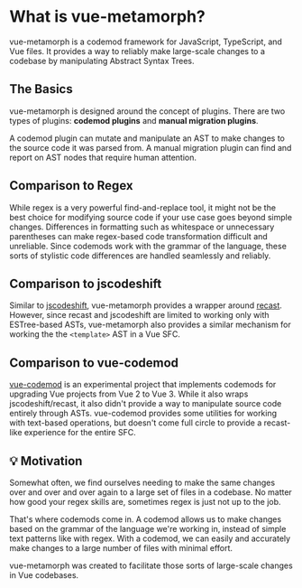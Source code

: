 # What is vue-metamorph?

vue-metamorph is a codemod framework for JavaScript, TypeScript, and Vue files. It provides a way to reliably make large-scale changes to a codebase by manipulating Abstract Syntax Trees.

## The Basics

vue-metamorph is designed around the concept of plugins. There are two types of plugins: **codemod plugins** and **manual migration plugins**.

A codemod plugin can mutate and manipulate an AST to make changes to the source code it was parsed from. A manual migration plugin can find and report on AST nodes that require human attention.

## Comparison to Regex

While regex is a very powerful find-and-replace tool, it might not be the best choice for modifying source code if your use case goes beyond simple changes. Differences in formatting such as whitespace or unnecessary parentheses can make regex-based code transformation difficult and unreliable. Since codemods work with the grammar of the language, these sorts of stylistic code differences are handled seamlessly and reliably.

## Comparison to jscodeshift

Similar to [jscodeshift](https://github.com/facebook/jscodeshift), vue-metamorph provides a wrapper around [recast](https://github.com/benjamn/recast). However, since recast and jscodeshift are limited to working only with ESTree-based ASTs, vue-metamorph also provides a similar mechanism for working the the `<template>` AST in a Vue SFC.

## Comparison to vue-codemod

[vue-codemod](https://github.com/vuejs/vue-codemod) is an experimental project that implements codemods for upgrading Vue projects from Vue 2 to Vue 3. While it also wraps jscodeshift/recast, it also didn't provide a way to manipulate source code entirely through ASTs. vue-codemod provides some utilities for working with text-based operations, but doesn't come full circle to provide a recast-like experience for the entire SFC.

## 💡 Motivation

Somewhat often, we find ourselves needing to make the same changes over and over and over again to a large set of files in a codebase. No matter how good your regex skills are, sometimes regex is just not up to the job.

That's where codemods come in. A codemod allows us to make changes based on the grammar of the language we're working in, instead of simple text patterns like with regex. With a codemod, we can easily and accurately make changes to a large number of files with minimal effort.

vue-metamorph was created to facilitate those sorts of large-scale changes in Vue codebases.
